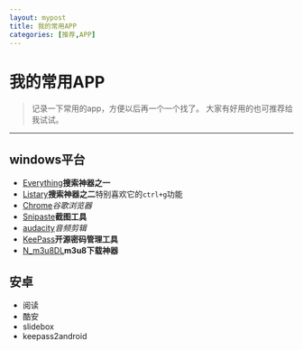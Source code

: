 ```yaml
---
layout: mypost
title: 我的常用APP
categories: [推荐,APP]
---
```


# 我的常用APP
> 记录一下常用的app，方便以后再一个一个找了。
> 大家有好用的也可推荐给我试试。

-----

## windows平台
- [Everything]()**搜索神器之一**
- [Listary]()**搜索神器之二**特别喜欢它的`ctrl+g`功能
- [Chrome]()*谷歌浏览器*
- [Snipaste]()**截图工具**
- [audacity]()*音频剪辑*
- [KeePass]()**开源密码管理工具**
- [N_m3u8DL]()**m3u8下载神器**

## 安卓

- 阅读
- 酷安
- slidebox
- keepass2android
